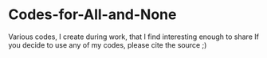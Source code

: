 # Codes-for-All-and-None
Various codes, I create during work, that I find interesting enough to share
If you decide to use any of my codes, please cite the source ;)
